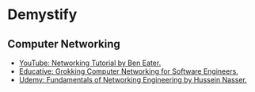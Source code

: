 # Demystify

## Computer Networking

- [YouTube: Networking Tutorial by Ben Eater.](https://youtube.com/playlist?list=PLowKtXNTBypH19whXTVoG3oKSuOcw_XeW)
- [Educative: Grokking Computer Networking for Software Engineers.](https://www.educative.io/courses/grokking-computer-networking)
- [Udemy: Fundamentals of Networking Engineering by Hussein Nasser.](https://www.udemy.com/course/fundamentals-of-networking-for-effective-backend-design/)

